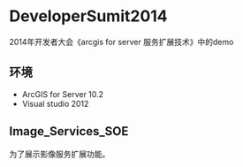 DeveloperSumit2014
==================

2014年开发者大会《arcgis for server 服务扩展技术》中的demo
## 环境
+ ArcGIS for Server 10.2
+ Visual studio 2012

## Image_Services_SOE 

为了展示影像服务扩展功能。
